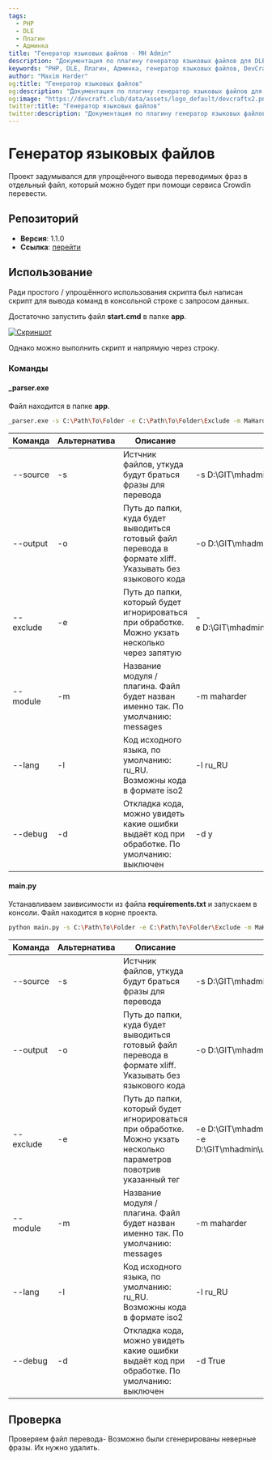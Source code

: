```yaml
---
tags:
  - PHP
  - DLE
  - Плагин
  - Админка
title: "Генератор языковых файлов - MH Admin"
description: "Документация по плагину генератор языковых файлов для DLE."
keywords: "PHP, DLE, Плагин, Админка, генератор языковых файлов, DevCraft, документация"
author: "Maxim Harder"
og:title: "Генератор языковых файлов"
og:description: "Документация по плагину генератор языковых файлов для DLE."
og:image: "https://devcraft.club/data/assets/logo_default/devcraftx2.png"
twitter:title: "Генератор языковых файлов"
twitter:description: "Документация по плагину генератор языковых файлов для DLE."
---
```


# Генератор языковых файлов

Проект задумывался для упрощённого вывода переводимых фраз в отдельный файл, который можно будет при помощи сервиса Crowdin перевести.

## Репозиторий

- **Версия**: 1.1.0
- **Ссылка**: [<i class="fa-thin fa-paperclip"></i> перейти](https://github.com/DevCraftClub/translation_generator)

## Использование

Ради простого / упрошённого использования скрипта был написан скрипт для вывода команд в консольной строке с запросом данных.

Достаточно запустить файл **start.cmd** в папке **app**.

[![Скриншот](https://i120.fastpic.org/thumb/2022/0924/41/57b6f862dc5a10f5eeb6b60ae4170e41.jpeg)](https://fastpic.org/view/120/2022/0924/57b6f862dc5a10f5eeb6b60ae4170e41.png.html)

Однако можно выполнить скрипт и напрямую через строку.

### Команды

#### _parser.exe

Файл находится в папке **app**.

```bash
_parser.exe -s C:\Path\To\Folder -e C:\Path\To\Folder\Exclude -m MaHarder -l ru_RU -o C:\Path\To\Output -d y
```


| Команда | Альтернатива | Описание                                                                                                                                                                           | Пример                                                                                                   |
| -------------- | ------------------------ | ------------------------------------------------------------------------------------------------------------------------------------------------------------------------------------------ | -------------------------------------------------------------------------------------------------------------- |
| --source       | -s                       | Истчник файлов, уткуда будут браться фразы для перевода                                                                                     | -s D:\GIT\mhadmin\upload                                                                                      |
| --output       | -o                       | Путь до папки, куда будет выводиться готовый файл перевода в формате xliff. Указывать без языкового кода | -o D:\GIT\mhadmin\upload\engine\inc\maharder\\_locales                                                        |
| --exclude      | -e                       | Путь до папки, который будет игнорироваться при обработке. Можно укзать несколько через запятую           | -e D:\GIT\mhadmin\upload\engine\inc\maharder\\_locales,D:\GIT\mhadmin\upload\engine\inc\maharder\admin\assets |
| --module       | -m                       | Название модуля / плагина. Файл будет назван именно так. По умолчанию: messages                                                    | -m maharder                                                                                                    |
| --lang         | -l                       | Код исходного языка, по умолчанию: ru_RU. Возможны кода в формате iso2                                                                     | -l ru_RU                                                                                                       |
| --debug        | -d                       | Откладка кода, можно увидеть какие ошибки выдаёт код при обработке. По умолчанию: выключен                      | -d y                                                                                                           |

#### main.py

Устанавливаем заивисимости из файла **requirements.txt** и запускаем в консоли. Файл находится в корне проекта.

```bash
python main.py -s C:\Path\To\Folder -e C:\Path\To\Folder\Exclude -m MaHarder -l ru_RU -o C:\Path\To\Output -d True
```


| Команда | Альтернатива | Описание                                                                                                                                                                                                       | Пример                                                                                                      |
| -------------- | ------------------------ | ---------------------------------------------------------------------------------------------------------------------------------------------------------------------------------------------------------------------- | ----------------------------------------------------------------------------------------------------------------- |
| --source       | -s                       | Истчник файлов, уткуда будут браться фразы для перевода                                                                                                                 | -s D:\GIT\mhadmin\upload                                                                                         |
| --output       | -o                       | Путь до папки, куда будет выводиться готовый файл перевода в формате xliff. Указывать без языкового кода                             | -o D:\GIT\mhadmin\upload\engine\inc\maharder\\_locales                                                           |
| --exclude      | -e                       | Путь до папки, который будет игнорироваться при обработке. Можно укзать несколько параметров повотрив указанный тег | -e D:\GIT\mhadmin\upload\engine\inc\maharder\\_locales -e D:\GIT\mhadmin\upload\engine\inc\maharder\admin\assets |
| --module       | -m                       | Название модуля / плагина. Файл будет назван именно так. По умолчанию: messages                                                                                | -m maharder                                                                                                       |
| --lang         | -l                       | Код исходного языка, по умолчанию: ru_RU. Возможны кода в формате iso2                                                                                                 | -l ru_RU                                                                                                          |
| --debug        | -d                       | Откладка кода, можно увидеть какие ошибки выдаёт код при обработке. По умолчанию: выключен                                                  | -d True                                                                                                           |


## Проверка

Проверяем файл перевода- Возможно были сгенерированы неверные фразы. Их нужно удалить.